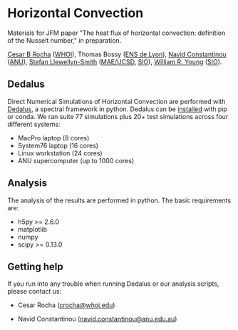 # Horizontal Convection
Materials for JFM paper "The heat flux of horizontal convection: definition of the Nusselt number," in preparation.

[Cesar B Rocha](http://www.cbrocha.com) ([WHOI](http://whoi.edu)), Thomas Bossy
([ENS de Lyon](http://www.ens-lyon.fr)), [Navid
Constantinou](http://www.navidconstantinou.com)
([ANU](https://www.anu.edu.au)), [Stefan Llewellyn-Smith](https://sites.google.com/a/eng.ucsd.edu/sgls/)
([MAE/UCSD](http://maeweb.ucsd.edu), [SIO](scripps.ucsd.edu)), [William R. Young](http://pordlabs.ucsd.edu/wryoung/) ([SIO](scripps.ucsd.edu)).

## Dedalus
Direct Numerical Simulations of Horizontal Convection are performed with
[Dedalus](http://dedalus-project.org), a spectral framework in python. Dedalus
can be
[installed](https://dedalus-project.readthedocs.io/en/latest/installation.html#installing-the-dedalus-package)
with pip or conda. We ran suite 77 simulations plus 20+ test simulations across
four different systems: 

- MacPro laptop (8 cores) 
- System76 laptop (16 cores)
- Linux workstation (24 cores)
- ANU supercomputer (up to 1000 cores)

## Analysis
The analysis of the results are performed in python. The basic requirements
are:
 
- h5py >= 2.6.0
- matplotlib
- numpy
- scipy >= 0.13.0

## Getting help
If you run into any trouble when running Dedalus or our analysis scripts, please
contact us:

- Cesar Rocha ([crocha@whoi.edu](mailto:crocha@whoi.edu))

- Navid Constantinou
  ([navid.constantinou@anu.edu.au](mailto:navid.constantinou@anu.edu.au))



